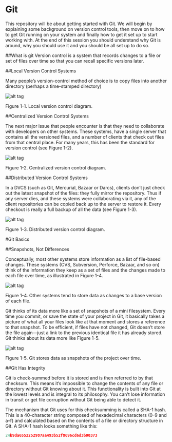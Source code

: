 # Git
This repository will be about getting started with Git. We will begin by explaining some background on version control tools, then move on to how to get Git running on your system and finally how to get it set up to start working with. At the end of this session you should understand why Git is around, why you should use it and you should be all set up to do so.

##What is git
Version control is a system that records changes to a file or set of files over time so that you can recall specific versions later.

##Local Version Control Systems

Many people’s version-control method of choice is to copy files into another directory (perhaps a time-stamped directory)

![alt tag](https://git-scm.com/figures/18333fig0101-tn.png)

Figure 1-1. Local version control diagram.

##Centralized Version Control Systems

The next major issue that people encounter is that they need to collaborate with developers on other systems.
These systems, have a single server that contains all the versioned files, and a number of clients that check out files from that central place. For many years, this has been the standard for version control (see Figure 1-2).

![alt tag](https://git-scm.com/figures/18333fig0102-tn.png)

Figure 1-2. Centralized version control diagram.

##Distributed Version Control Systems

In a DVCS (such as Git, Mercurial, Bazaar or Darcs), clients don’t just check out the latest snapshot of the files: they fully mirror the repository. Thus if any server dies, and these systems were collaborating via it, any of the client repositories can be copied back up to the server to restore it. 
Every checkout is really a full backup of all the data (see Figure 1-3).

![alt tag](https://git-scm.com/figures/18333fig0103-tn.png)

Figure 1-3. Distributed version control diagram.

#Git Basics

##Snapshots, Not Differences

Conceptually, most other systems store information as a list of file-based changes. 
These systems (CVS, Subversion, Perforce, Bazaar, and so on) think of the information they keep as a set of files and the changes made to each file over time, as illustrated in Figure 1-4.

![alt tag](https://git-scm.com/figures/18333fig0104-tn.png)

Figure 1-4. Other systems tend to store data as changes to a base version of each file.

Git thinks of its data more like a set of snapshots of a mini filesystem. Every time you commit, or save the state of your project in Git, it basically takes a picture of what all your files look like at that moment and stores a reference to that snapshot. 
To be efficient, if files have not changed, Git doesn’t store the file again—just a link to the previous identical file it has already stored. Git thinks about its data more like Figure 1-5.

![alt tag](https://git-scm.com/figures/18333fig0105-tn.png)

Figure 1-5. Git stores data as snapshots of the project over time.

##Git Has Integrity

Git is check-summed before it is stored and is then referred to by that checksum. This means it’s impossible to change the contents of any file or directory without Git knowing about it. This functionality is built into Git at the lowest levels and is integral to its philosophy. 
You can’t lose information in transit or get file corruption without Git being able to detect it.

The mechanism that Git uses for this checksumming is called a SHA-1 hash. This is a 40-character string composed of hexadecimal characters (0–9 and a–f) and calculated based on the contents of a file or directory structure in Git. 
A SHA-1 hash looks something like this:
```javascript
24b9da6552252987aa493b52f8696cd6d3b00373
```

